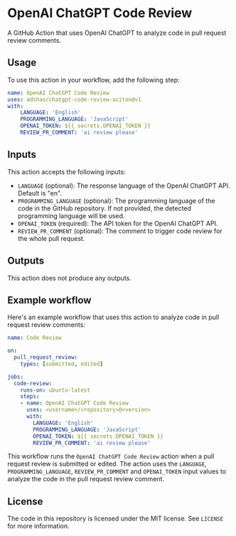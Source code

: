 # OpenAI ChatGPT Code Review

A GitHub Action that uses OpenAI ChatGPT to analyze code in pull request review comments.

## Usage

To use this action in your workflow, add the following step:

```yaml
name: OpenAI ChatGPT Code Review
uses: adshao/chatgpt-code-review-aciton@v1
with:
    LANGUAGE: 'English'
    PROGRAMMING_LANGUAGE: 'JavaScript'
    OPENAI_TOKEN: ${{ secrets.OPENAI_TOKEN }}
    REVIEW_PR_COMMENT: 'ai review please'
```

## Inputs

This action accepts the following inputs:

- `LANGUAGE` (optional): The response language of the OpenAI ChatGPT API. Default is "en".
- `PROGRAMMING_LANGUAGE` (optional): The programming language of the code in the GitHub repository. If not provided, the detected programming language will be used.
- `OPENAI_TOKEN` (required): The API token for the OpenAI ChatGPT API.
- `REVIEW_PR_COMMENT` (optional): The comment to trigger code review for the whole pull request.

## Outputs

This action does not produce any outputs.

## Example workflow

Here's an example workflow that uses this action to analyze code in pull request review comments:

```yaml
name: Code Review

on:
  pull_request_review:
    types: [submitted, edited]

jobs:
  code-review:
    runs-on: ubuntu-latest
    steps:
    - name: OpenAI ChatGPT Code Review
      uses: <username>/<repository>@<version>
      with:
        LANGUAGE: 'English'
        PROGRAMMING_LANGUAGE: 'JavaScript'
        OPENAI_TOKEN: ${{ secrets.OPENAI_TOKEN }}
        REVIEW_PR_COMMENT: 'ai review please'
```


This workflow runs the `OpenAI ChatGPT Code Review` action when a pull request review is submitted or edited. The action uses the `LANGUAGE`, `PROGRAMMING_LANGUAGE`, `REVIEW_PR_COMMENT` and `OPENAI_TOKEN` input values to analyze the code in the pull request review comment.

## License

The code in this repository is licensed under the MIT license. See `LICENSE` for more information.

